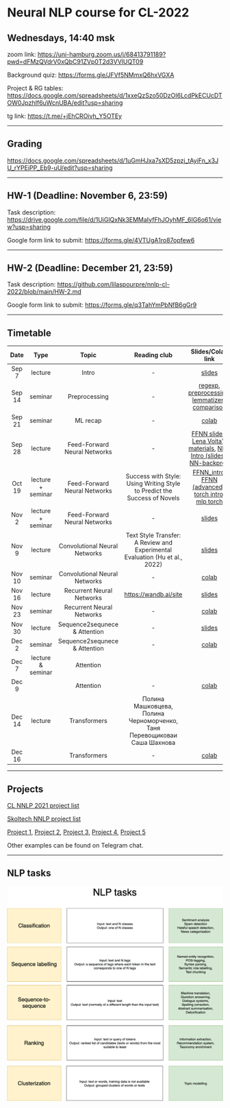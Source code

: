 # Neural NLP course for CL-2022

## Wednesdays, 14:40 msk

zoom link: https://uni-hamburg.zoom.us/j/68413791189?pwd=dFMzQVdrV0xQbC91ZVp0T2d3VVlUQT09

Background quiz: https://forms.gle/JFVf5NMmxQ6hxVGXA

Project & RG tables: https://docs.google.com/spreadsheets/d/1xxeQzSzo50DzOI6LcdPkECUcDTOW0JpzhIf6uWcnUBA/edit?usp=sharing

tg link: https://t.me/+jEhCROivh_Y5OTEy

__________________________________________

## Grading

https://docs.google.com/spreadsheets/d/1uGmHJxa7sXD5zpzj_tAyiFn_x3JU_rYPEjPP_Eb9-uU/edit?usp=sharing

__________________________________________

## HW-1 (Deadline: November 6, 23:59)

Task description: https://drive.google.com/file/d/1UiGlQxNk3EMMaIyfFhJOyhMF_6IG6o61/view?usp=sharing

Google form link to submit: https://forms.gle/4VTUgA1ro87opfew6 

__________________________________________

## HW-2 (Deadline: December 21, 23:59)

Task description: https://github.com/lilaspourpre/nnlp-cl-2022/blob/main/HW-2.md

Google form link to submit: https://forms.gle/q3TahYmPbNfB6gGr9 

__________________________________________

## Timetable

| Date | Type | Topic | Reading club | Slides/Colab link | Video | Additional links | Session recording |
|:---:|:---:|:---:|:---:|:---:|:---:|:---:|:---:|
| Sep 7 | lecture | Intro | - | [slides](https://github.com/lilaspourpre/nlp-cl-2022/blob/main/lecture_slides/01-intro_2022.pdf) | - | - | https://youtu.be/kHt6CAyvkxU |
| Sep 14 | seminar | Preprocessing | - | [regexp](https://colab.research.google.com/drive/1NUNyYrjIkJD4uprHGGpJxdFHUPry6s_y?usp=sharing), [preprocessing](https://colab.research.google.com/drive/1NcOhoAkyDBzftNpIFTgoi9BFDan4a_M4?usp=sharing), [lemmatizers comparison](https://colab.research.google.com/drive/1klTnqX5RNnwlC83Ooad4uPK3vqfF7bIc?usp=sharing) | - | - | https://youtu.be/cGuymVVUje4 |
| Sep 21 | seminar | ML recap | - | [colab](https://colab.research.google.com/drive/1f9y9jj_kH4uN_lD1ec64DjZWknlyU9JF?usp=sharing) | https://www.youtube.com/watch?v=SZkrxWhI5qM | https://www.youtube.com/playlist?list=PLJOzdkh8T5krxc4HsHbB8g8f0hu7973fK | https://youtu.be/JyY2nvzS3ws |
| Sep 28 | lecture | Feed-Forward Neural Networks | - | [FFNN slides](https://drive.google.com/file/d/1bsUByH-y0lMUb2ui00fn6Z1PE2LD_PdK/view?usp=sharing), [Lena Voita's materials](https://lena-voita.github.io/nlp_course/text_classification.html), [NN-Intro (slides)](https://github.com/hse-ds/iad-deep-learning/blob/master/2022/lectures/lecture01-intro.pdf), [NN-backprop](https://github.com/hse-ds/iad-deep-learning/blob/master/2021/lectures/lecture02-convnets.pdf) | [part-1](https://box.skoltech.ru/index.php/s/xMc8OXWBbp3kEzm/download?path=%2F&files=lecture-2-lr-and-ffnn-part-1.mp4), [part-2](https://box.skoltech.ru/index.php/s/xMc8OXWBbp3kEzm/download?path=%2F&files=lecture-2-lr-and-ffnn-part-2.mp4)| [What is a Neural Network?](https://youtu.be/aircAruvnKk), [NN-Intro](https://www.youtube.com/watch?v=-VH7bIoxYp8), [NN-backprop](https://youtu.be/2fPB3Je7E98), [MLP intro](https://www.youtube.com/watch?v=lFh6kKYiaZw), [word embeddings](https://youtu.be/InwNEwh6DYk), [MLP forward](https://www.youtube.com/watch?v=4BSupItpCnU&feature=youtu.be), [MLP backward](https://www.youtube.com/watch?v=85hFCYYTsdI&feature=youtu.be) | https://youtu.be/b5Kha36QYNs |
| Oct 19 | lecture + seminar | Feed-Forward Neural Networks | Success with Style: Using Writing Style to Predict the Success of Novels | [FFNN_intro](https://github.com/daria-sa/NNmethods_ba_hse21-22/blob/main/02_NN_intro.ipynb), [FFNN (advanced)](https://colab.research.google.com/drive/18diilT4oic0KOVYTROYizvc8A53eA1pn?usp=sharing), [torch intro](https://github.com/daria-sa/NNmethods_ba_hse21-22/blob/main/04_torch_intro.ipynb), [mlp torch](https://github.com/daria-sa/NNmethods_ba_hse21-22/blob/main/7_mlp_torch.ipynb) | [torch tensors](https://youtu.be/HQyx8vK1S4A), [torch dataset](https://youtu.be/s9WPMP8CXnI), [torch linear model](https://youtu.be/52Ky4PP1kmg) |
| Nov 2 | lecture + seminar | Feed-Forward Neural Networks | - | [slides](https://drive.google.com/file/d/1i9Ts8pgLvPCx32kFuSWBsPNhCL0ZpYta/view?usp=sharing) | || https://youtu.be/sUsWE1M-X7c |
| Nov 9 | lecture | Convolutional Neural Networks | Text Style Transfer: A Review and Experimental Evaluation (Hu et al., 2022) | [slides](https://docs.google.com/presentation/d/1L0owr3BmqTHx77Pbo5T0BdowYpVEz_FC/edit?usp=sharing&ouid=113272283531070392641&rtpof=true&sd=true) || | https://youtu.be/V7YNOAg6Jds |
| Nov 10 | seminar | Convolutional Neural Networks | - | [colab](https://colab.research.google.com/drive/1BGUA1UAVLWTp_A6KJiI8ricUuxj1UUqW?usp=sharing) | | | https://youtu.be/hUBixuQ0-xc |
| Nov 16 | lecture | Recurrent Neural Networks | https://wandb.ai/site | [slides](https://docs.google.com/presentation/d/1MEUJ88P9SBjn7Ig8uE63TBJfOmgsRgKZ/edit?usp=sharing&ouid=113272283531070392641&rtpof=true&sd=true) | | | https://youtu.be/5ptSNvOhA5Q |
| Nov 23 | seminar | Recurrent Neural Networks | - | [colab](https://colab.research.google.com/drive/1hl6zZbhwHpehLlaNf-OLSrufOWI4_L7B?usp=sharing)| |  | https://youtu.be/7IgTk-liFVA |
| Nov 30 | lecture | Sequence2sequnece & Attention | -| [slides](https://docs.google.com/presentation/d/1-3IJfs7qnnu2CuhipXFqv3F7oPZIQjPJZdUXI9pq0-o/edit?usp=sharing) | | | https://youtu.be/V4Z23nZwqD4 |
| Dec 2| seminar | Sequence2sequnece & Attention | - | [colab](https://colab.research.google.com/drive/1S8Drqj0vhrV2pjEk74uvoXgUkQ18FMth?usp=sharing) | | | https://youtu.be/JFID5zq3GHk |
| Dec 7| lecture & seminar | Attention |   | | | | https://youtu.be/TR_9R-mMPTg |
| Dec 9|  | Attention | - | [colab](https://colab.research.google.com/drive/1S8Drqj0vhrV2pjEk74uvoXgUkQ18FMth?usp=sharing) | | | https://youtu.be/B5xSyHsi8Kc |
| Dec 14| lecture | Transformers | Полина Машковцева, Полина Черноморченко, Таня Перевощиковаи Саша Шахнова |  | | | https://youtu.be/nIRicydRXV8 |
| Dec 16|  | Transformers | - | [colab](https://colab.research.google.com/drive/1FHpilMcoFwGMEzo9mOQidL4O4Zb5E-zP?usp=sharing) | | | https://youtu.be/0JSN4BYQ_is |

__________________________________________

## Projects

[CL NNLP 2021 project list](https://docs.google.com/spreadsheets/d/1Ns9NMCW8BHQ65jd0_AeuInYQQdv3G7l7UWzospj9f60/edit#gid=1836570811)

[Skoltech NNLP project list](https://docs.google.com/spreadsheets/d/1Lj8e0ad0fynhipcmAWb_xYCfbRQzWaWdq9M2fdlxZaM/edit?usp=sharing)

[Project 1](https://github.com/roguLINA/NNLP_project), [Project 2](https://drive.google.com/file/d/1v6VQ2HII5HI8drTnjTm7ByXGXI1nSjj7/view?usp=sharing), [Project 3](https://drive.google.com/drive/folders/1NWRl0qbgmmCNGDk9rbvnvIlZ_uoQw6-Y?usp=sharing), [Project 4](https://drive.google.com/file/d/1dyH981W9LGhwpKRd22NuOiutpwPKQsmu/view?usp=sharing), [Project 5](https://drive.google.com/file/d/1DmW2DAGenjs1ssL3XdntRNV8D1oVuhfz/view?usp=sharing)

Other examples can be found on Telegram chat.

__________________________________________

## NLP tasks

![](lecture_slides/nlp_tasks.png)
